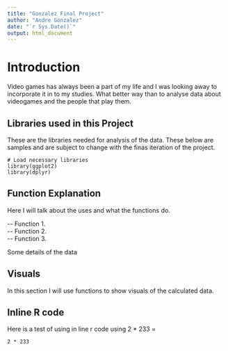 ```yaml
---
title: "Gonzalez Final Project"
author: "Andre Gonzalez"
date: "`r Sys.Date()`"
output: html_document
---
```



# Introduction

Video games has always been a part of my life and I was looking away to incorporate it in to my studies. What better way than to analyse data about videogames and the people that play them.  


## Libraries used in this Project

These are the libraries needed for analysis of the data. These below are samples and are subject to change with the finas iteration of the project.


```{r setup, include=FALSE}
# Load necessary libraries
library(ggplot2)
library(dplyr)
```

##  Function Explanation

Here I will talk about the uses and what the functions do. 

-- Function 1.  
-- Function 2.  
-- Function 3.  

Some details of the data


## Visuals 

In this section I will use functions to show visuals of the calculated data. 

## Inline R code

Here is a test of using in line r code using 2 * 233 =  
```{r eval=TRUE} 
2 * 233
```
